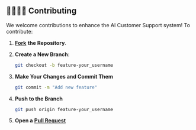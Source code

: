 
## 🫱🏼‍🫲🏻 Contributing

We welcome contributions to enhance the AI Customer Support system! To contribute:

1. **[Fork](https://github.com/kumariAnjali10/AI_Support/fork)** **the Repository**.

2. **Create a New Branch**:
   ```bash
   git checkout -b feature-your_username

3. **Make Your Changes and Commit Them**
   ```bash
   git commit -m "Add new feature"

4. **Push to the Branch**
   ```bash
   git push origin feature-your_username

5. **Open a** **[Pull Request](https://github.com/kumariAnjali10/AI_Support/pulls)**
  